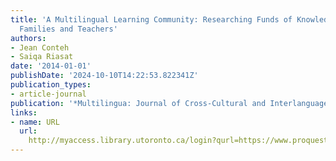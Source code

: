 ```yaml
---
title: 'A Multilingual Learning Community: Researching Funds of Knowledge with Children,
  Families and Teachers'
authors:
- Jean Conteh
- Saiqa Riasat
date: '2014-01-01'
publishDate: '2024-10-10T14:22:53.822341Z'
publication_types:
- article-journal
publication: '*Multilingua: Journal of Cross-Cultural and Interlanguage Communication*'
links:
- name: URL
  url: 
    http://myaccess.library.utoronto.ca/login?qurl=https://www.proquest.com/docview/1651836832?accountid=14771&bdid=38382&_bd=1wbQWbuo1MGIN2nx4pfeGUUiTNI%3D
---
```

